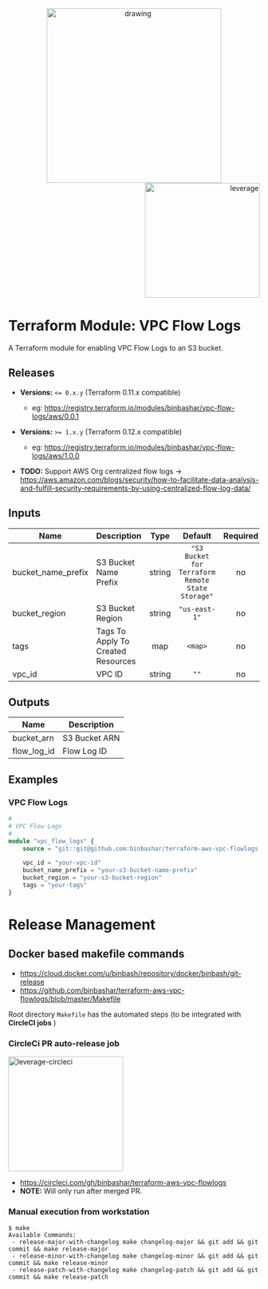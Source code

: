 <div align="center">
    <img src="https://raw.githubusercontent.com/binbashar/terraform-aws-iam-role-sts/master/figures/binbash.png" alt="drawing" width="350"/>
</div>
<div align="right">
  <img src="https://raw.githubusercontent.com/binbashar/terraform-aws-iam-role-sts/master/figures/binbash-leverage-terraform.png" alt="leverage" width="230"/>
</div>

# Terraform Module: VPC Flow Logs

A Terraform module for enabling VPC Flow Logs to an S3 bucket.

## Releases
- **Versions:** `<= 0.x.y` (Terraform 0.11.x compatible)
    - eg: https://registry.terraform.io/modules/binbashar/vpc-flow-logs/aws/0.0.1

- **Versions:** `>= 1.x.y` (Terraform 0.12.x compatible)
    - eg: https://registry.terraform.io/modules/binbashar/vpc-flow-logs/aws/1.0.0

- **TODO:** Support AWS Org centralized flow logs -> https://aws.amazon.com/blogs/security/how-to-facilitate-data-analysis-and-fulfill-security-requirements-by-using-centralized-flow-log-data/

## Inputs

| Name | Description | Type | Default | Required |
|------|-------------|:----:|:-----:|:-----:|
| bucket\_name\_prefix | S3 Bucket Name Prefix | string | `"S3 Bucket for Terraform Remote State Storage"` | no |
| bucket\_region | S3 Bucket Region | string | `"us-east-1"` | no |
| tags | Tags To Apply To Created Resources | map | `<map>` | no |
| vpc\_id | VPC ID | string | `""` | no |

## Outputs

| Name | Description |
|------|-------------|
| bucket\_arn | S3 Bucket ARN |
| flow\_log\_id | Flow Log ID |

## Examples
### VPC Flow Logs
```terraform
#
# VPC Flow Logs
#
module "vpc_flow_logs" {
    source = "git::git@github.com:binbashar/terraform-aws-vpc-flowlogs.git?ref=v0.0.2"

    vpc_id = "your-vpc-id"
    bucket_name_prefix = "your-s3-bucket-name-prefix"
    bucket_region = "your-s3-bucket-region"
    tags = "your-tags"
}
```

# Release Management

## Docker based makefile commands
- https://cloud.docker.com/u/binbash/repository/docker/binbash/git-release
- https://github.com/binbashar/terraform-aws-vpc-flowlogs/blob/master/Makefile

Root directory `Makefile` has the automated steps (to be integrated with **CircleCI jobs** []() )

### CircleCi PR auto-release job
<div align="left">
  <img src="https://raw.githubusercontent.com/binbashar/terraform-aws-vpc-flowlogs/master/figures/circleci.png" alt="leverage-circleci" width="230"/>
</div>

- https://circleci.com/gh/binbashar/terraform-aws-vpc-flowlogs
- **NOTE:** Will only run after merged PR.

### Manual execution from workstation
```
$ make
Available Commands:
 - release-major-with-changelog make changelog-major && git add && git commit && make release-major
 - release-minor-with-changelog make changelog-minor && git add && git commit && make release-minor
 - release-patch-with-changelog make changelog-patch && git add && git commit && make release-patch
 ```
